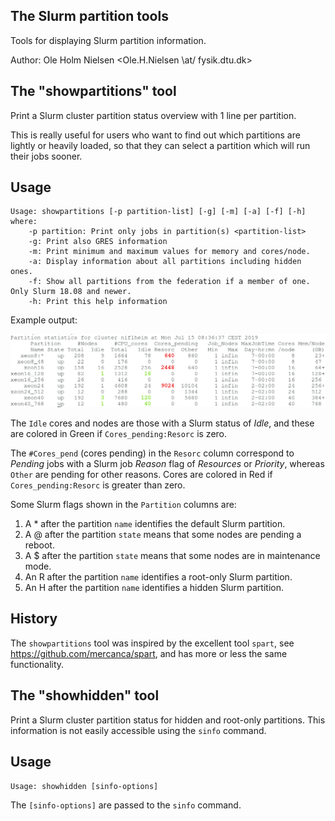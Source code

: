 The Slurm partition tools
-------------------------

Tools for displaying Slurm partition information.

Author: Ole Holm Nielsen <Ole.H.Nielsen \at/ fysik.dtu.dk>

The "showpartitions" tool
-------------------------

Print a Slurm cluster partition status overview with 1 line per partition.

This is really useful for users who want to find out which partitions are lightly or heavily loaded,
so that they can select a partition which will run their jobs sooner.

Usage
-----

```
Usage: showpartitions [-p partition-list] [-g] [-m] [-a] [-f] [-h]
where:
	-p partition: Print only jobs in partition(s) <partition-list>
	-g: Print also GRES information
	-m: Print minimum and maximum values for memory and cores/node.
	-a: Display information about all partitions including hidden ones.
	-f: Show all partitions from the federation if a member of one. Only Slurm 18.08 and newer.
	-h: Print this help information

```

Example output:

![showpartitions example](showpartitions-example.png)


The ```Idle``` cores and nodes are those with a Slurm status of *Idle*,
and these are colored in Green if ```Cores_pending:Resorc``` is zero.

The ```#Cores_pend``` (cores pending) in the ```Resorc``` column correspond to
*Pending* jobs with a Slurm job *Reason* flag of *Resources* or *Priority*,
whereas ```Other``` are pending for other reasons.
Cores are colored in Red if ```Cores_pending:Resorc``` is greater than zero.

Some Slurm flags shown in the ```Partition``` columns are:

1. A \* after the partition ```name``` identifies the default Slurm partition.
2. A @ after the partition ```state``` means that some nodes are pending a reboot.
3. A $ after the partition ```state``` means that some nodes are in maintenance mode.
4. An R after the partition ```name``` identifies a root-only Slurm partition.
5. An H after the partition ```name``` identifies a hidden Slurm partition.

History
-------

The ```showpartitions``` tool was inspired by the excellent tool ```spart```, see https://github.com/mercanca/spart,
and has more or less the same functionality.

The "showhidden" tool
---------------------

Print a Slurm cluster partition status for hidden and root-only partitions.
This information is not easily accessible using the ```sinfo``` command.

Usage
-----

```
Usage: showhidden [sinfo-options]
```
The ```[sinfo-options]``` are passed to the ```sinfo``` command.
